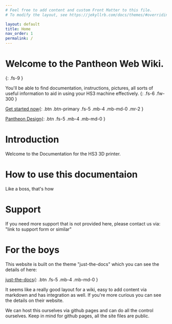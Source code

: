```yaml
---
# Feel free to add content and custom Front Matter to this file.
# To modify the layout, see https://jekyllrb.com/docs/themes/#overriding-theme-defaults

layout: default
title: Home
nav_order: 1
permalink: /
---
```


# Welcome to the Pantheon Web Wiki.
{: .fs-9 }

You'll be able to find documentation, instructions, pictures, all sorts of useful information to aid in using your HS3 machine effectively.
{: .fs-6 .fw-300 }

[Get started now](docs/Guide){: .btn .btn-primary .fs-5 .mb-4 .mb-md-0 .mr-2 }

[Pantheon Design](https://www.pantheondesign.com/){: .btn .fs-5 .mb-4 .mb-md-0 }

# Introduction
Welcome to the Documentation for the HS3 3D printer.

# How to use this documentaion
Like a boss, that's how

# Support
If you need more support that is not provided here, please contact us via: "link to support form or similar"

# For the boys
This website is built on the theme "just-the-docs" which you can see the details of here: 

[just-the-docs](https://just-the-docs.github.io/just-the-docs/){: .btn .fs-5 .mb-4 .mb-md-0 }

It seems like a really good layout for a wiki, easy to add content via markdown and has integration as well. If you're more curious you can see the details on their website.

We can host this ourselves via github pages and can do all the control ourselves. Keep in mind for github pages, all the site files are public. 